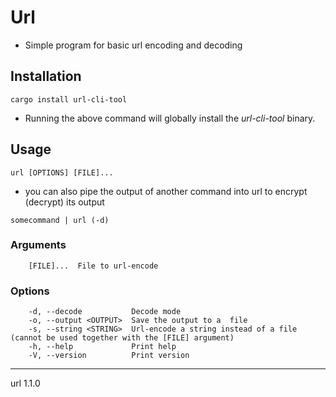 # Url

- Simple program for basic url encoding and decoding

## Installation

```cargo install url-cli-tool```
- Running the above command will globally install the *url-cli-tool* binary.

## Usage

```url [OPTIONS] [FILE]...```

- you can also pipe the output of another command into url to encrypt (decrypt) its output

```somecommand | url (-d)```

### Arguments

```
    [FILE]...  File to url-encode
```

### Options

```
    -d, --decode           Decode mode
    -o, --output <OUTPUT>  Save the output to a  file
    -s, --string <STRING>  Url-encode a string instead of a file (cannot be used together with the [FILE] argument)
    -h, --help             Print help
    -V, --version          Print version
```

---

url 1.1.0
